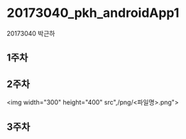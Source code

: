 # 20173040_pkh_androidApp1

20173040 박근하
## 1주차
## 2주차
<img width="300" height="400" src",/png/<파일명>.png"></img>
## 3주차
